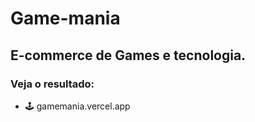 # Game-mania
## E-commerce de Games e tecnologia.

### Veja o resultado:
- :joystick: gamemania.vercel.app
